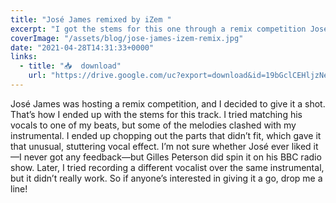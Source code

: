 ```yaml
---
title: "José James remixed by iZem "
excerpt: "I got the stems for this one through a remix competition José James was running. I tried to stick his vocals on a beat of mine..."
coverImage: "/assets/blog/jose-james-izem-remix.jpg"
date: "2021-04-28T14:31:33+0000"
links:
  - title: "📥  download"
    url: "https://drive.google.com/uc?export=download&id=19bGclCEHljzNexdZigcUCsoRoptDLv4A"
---
```


José James was hosting a remix competition, and I decided to give it a shot. That’s how I ended up with the stems for this track. I tried matching his vocals to one of my beats, but some of the melodies clashed with my instrumental. I ended up chopping out the parts that didn’t fit, which gave it that unusual, stuttering vocal effect. I’m not sure whether José ever liked it—I never got any feedback—but Gilles Peterson did spin it on his BBC radio show. Later, I tried recording a different vocalist over the same instrumental, but it didn’t really work. So if anyone’s interested in giving it a go, drop me a line!
